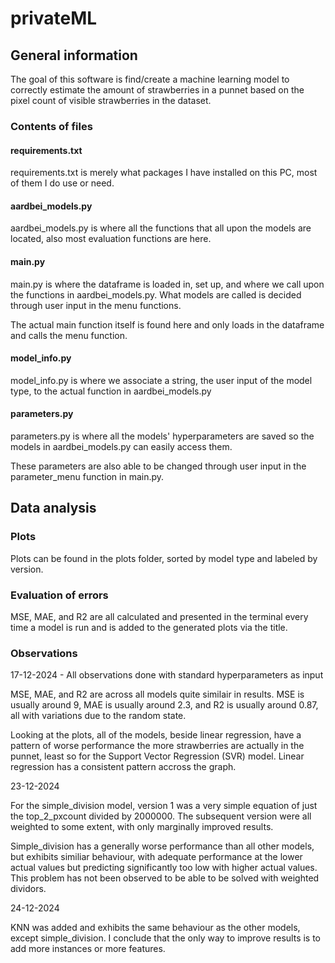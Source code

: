 # privateML
## General information
The goal of this software is find/create a machine learning model to correctly estimate the amount of strawberries in a punnet based on the pixel count of visible strawberries in the dataset.
### Contents of files
#### requirements.txt
requirements.txt is merely what packages I have installed on this PC, most of them I do use or need.

#### aardbei_models.py
aardbei_models.py is where all the functions that all upon the models are located, also most evaluation functions are here.

#### main.py
main.py is where the dataframe is loaded in, set up, and where we call upon the functions in aardbei_models.py. What models are called is decided through user input in the menu functions.

The actual main function itself is found here and only loads in the dataframe and calls the menu function.

#### model_info.py
model_info.py is where we associate a string, the user input of the model type, to the actual function in aardbei_models.py

#### parameters.py
parameters.py is where all the models' hyperparameters are saved so the models in aardbei_models.py can easily access them.

These parameters are also able to be changed through user input in the parameter_menu function in main.py.

## Data analysis
### Plots
Plots can be found in the plots folder, sorted by model type and labeled by version.

### Evaluation of errors
MSE, MAE, and R2 are all calculated and presented in the terminal every time a model is run and is added to the generated plots via the title.

### Observations
17-12-2024 - All observations done with standard hyperparameters as input

MSE, MAE, and R2 are across all models quite similair in results. MSE is usually around 9, MAE is usually around 2.3, and R2 is usually around 0.87, all with variations due to the random state.

Looking at the plots, all of the models, beside linear regression, have a pattern of worse performance the more strawberries are actually in the punnet, least so for the Support Vector Regression (SVR) model. Linear regression has a consistent pattern accross the graph.

23-12-2024

For the simple_division model, version 1 was a very simple equation of just the top_2_pxcount divided by 2000000. The subsequent version were all weighted to some extent, with only marginally improved results.

Simple_division has a generally worse performance than all other models, but exhibits similiar behaviour, with adequate performance at the lower actual values but predicting significantly too low with higher actual values. This problem has not been observed to be able to be solved with weighted dividors.

24-12-2024

KNN was added and exhibits the same behaviour as the other models, except simple_division. I conclude that the only way to improve results is to add more instances or more features.